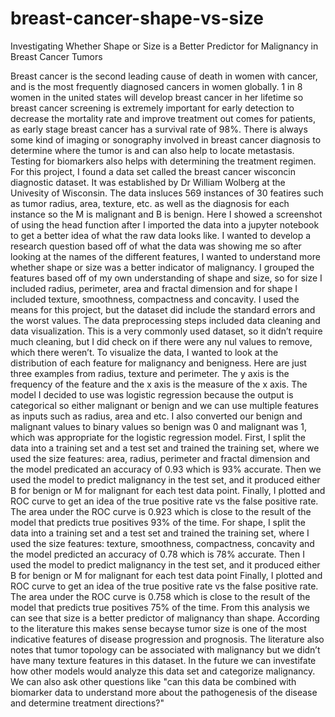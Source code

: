 # breast-cancer-shape-vs-size
Investigating Whether Shape or Size is a Better Predictor for Malignancy in Breast Cancer Tumors

Breast cancer is the second leading cause of death in women with cancer, and is the most frequently diagnosed cancers in women globally. 1 in 8 women in the united states will develop breast cancer in her lifetime so breast cancer screening is extremely important for early detection to decrease the mortality rate and improve treatment out comes for patients, as early stage breast cancer has a survival rate of 98%. 
There is always some kind of imaging or sonography involved in breast cancer diagnosis to determine where the tumor is and can also help to locate metastasis. Testing for biomarkers also helps with determining the treatment regimen.
For this project, I found a data set called the breast cancer wisconcin diagnostic dataset. It was established by Dr William Wolberg at the Univesity of Wisconsin. The data insluces 569 instances of 30 featires such as tumor radius, area, texture, etc. as well as the diagnosis for each instance so the M is malignant and B is benign. Here I showed a screenshot of using the head function after I imported the data into a jupyter notebook to get a better idea of what the raw data looks like. 
I wanted to develop a research question based off of what the data was showing me so after looking at the names of the different features, I wanted to understand more whether shape or size was a better indicator of malignancy. I grouped the features based off of my own understanding of shape and size, so for size I included radius, perimeter, area and fractal dimension and for shape I included texture, smoothness, compactness and concavity. I used the means for this project, but the dataset did include the standard errors and the worst values. 
The data preprocessing steps included data cleaning and data visualization. This is a very commonly used dataset, so it didn’t require much cleaning, but I did check on if there were any nul values to remove, which there weren’t. To visualize the data, I wanted to look at the distribution of each feature for malignancy and benigness. Here are just three examples from radius, texture and perimeter. The y axis is the frequency of the feature and the x axis is the measure of the x axis.
The model I decided to use was logistic regression because the output is categorical so either malignant or benign and we can use multiple features as inputs such as radius, area and etc. I also converted our benign and malignant values to binary values so benign was 0 and malignant was 1, which was appropriate for the logistic regression model. 
First, I split the data into a training set and a test set and trained the training set, where we used the size features: area, radius, perimeter and fractal dimension and the model predicated  an accuracy of 0.93 which is 93% accurate. Then we used the model to predict malignancy in the test set, and it produced either B for benign or M for malignant for each test data point.
Finally, I plotted and ROC curve to get an idea of the true positive rate vs the false positive rate. The area under the ROC curve is 0.923 which is close to the result of the model that predicts true positives 93% of the time. 
For shape, I split the data into a training set and a test set and trained the training set, where I used the size features: texture, smoothness, compactness, concavity and the model predicted an accuracy of 0.78 which is 78% accurate. Then I used the model to predict malignancy in the test set, and it produced either B for benign or M for malignant for each test data point 
Finally, I plotted and ROC curve to get an idea of the true positive rate vs the false positive rate. The area under the ROC curve is 0.758 which is close to the result of the model that predicts true positives 75% of the time. 
From this analysis we can see that size is a better predictor of malignancy than shape. 
According to the literature this makes sense becayse tumor size is one of the most indicative features of disease progression and prognosis. The literature also notes that tumor topology can be associated with malignancy but we didn’t have many texture features in this dataset. 
In the future we can investifate how other models would analyze this data set and categorize malignancy. 
We can also ask other questions like "can this data be combined with biomarker data to understand more about the pathogenesis of the disease and determine treatment directions?"

